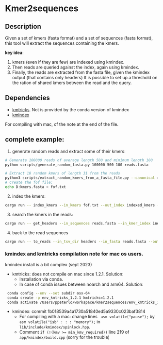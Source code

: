 # Kmer2sequences

## Description
Given a set of kmers (fasta format) and a set of sequences (fasta format), this tool will extract the sequences containing the kmers.

**key idea**: 
 1. kmers (even if they are few) are indexed using kmindex. 
 2. Then reads are queried against the index, again using kmindex.
 3. Finally, the reads are extracted from the fasta file, given the kmindex output (that contains only headers)
 It is possible to set up a threshold on the ration of shared kmers between the read and the query.

## Dependencies
* [kmtricks](https://github.com/tlemane/kmtricks). Not is provided by the conda version of kmindex
* [kmindex](https://github.com/tlemane/kmindex)

For compiling with mac, cf the note at the end of the file.

## complete example: 
1. generate random reads and extract some of their kmers: 
```bash
# Generate 100000 reads of average length 500 and minimum length 100
python scripts/generate_random_fasta.py 100000 500 100 reads.fasta

# Extract 10 random kmers of length 31 from the reads
python3 scripts/extract_random_kmers_from_a_fasta_file.py --canonical reads.fasta 31 100 kmers.fasta
# Create the fof file: 
echo D:kmers.fasta > fof.txt
```

2. index the kmers: 
```bash
cargo run -- index_kmers --in_kmers fof.txt --out_index indexed_kmers -k 31 --kmindex_path ./bin/kmindex
```
3. search the kmers in the reads: 
```bash
cargo run -- get_headers --in_sequences reads.fasta --in_kmer_index indexed_kmers --out_headers headers --kmindex_path ./bin/kmindex
```

4. back to the read sequences
```bash
cargo run -- to_reads --in_tsv_dir headers --in_fasta reads.fasta --out_fasta out.fasta --threshold 0.0
```

### kmindex and kmtricks compilation note for mac os users.
kmindex install is a bit complex (sept 2023)
* kmtricks: does not compile on mac since 1.2.1. Solution: 
	* Installation via conda.
	* In case of conda issues between noarch and arm64. Solution: 
```bash
 conda config --env --set subdir osx-64
 conda create -p env_kmtricks_1.2.1 kmtricks=1.2.1 
 conda activate /Users/ppeterlo/workspace/kmer2sequences/env_kmtricks_1.2.1
```
* kmindex: commit 1b018539a4a1730a51840ed5a9330c023baf3814
	* For compiling with a mac: change lines ` asm volatile("pause");` by `asm volatile("isb" : : : "memory");` in `lib/include/kmindex/spinlock.hpp`. 
	* Comment `if (!(kmv >= min_kmv_required))` line 219 of `app/kmindex/build.cpp`
(sorry for the trouble)
